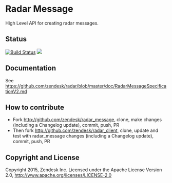 # Radar Message

High Level API for creating radar messages.

## Status
[![Build Status](https://travis-ci.org/zendesk/radar_message.png?branch=master)](https://travis-ci.org/zendesk/radar_message) <a href="https://codeclimate.com/github/zendesk/radar_message"><img src="https://codeclimate.com/github/zendesk/radar_message/badges/gpa.svg" /></a>


## Documentation

See https://github.com/zendesk/radar/blob/master/doc/RadarMessageSpecificationV2.md

## How to contribute

- Fork http://github.com/zendesk/radar_message, clone, make changes (including a Changelog update), commit, push, PR
- Then fork http://github.com/zendesk/radar_client, clone, update and test with radar_message changes (including a Changelog update), commit, push, PR

## Copyright and License

Copyright 2015, Zendesk Inc.
Licensed under the Apache License Version 2.0, http://www.apache.org/licenses/LICENSE-2.0
